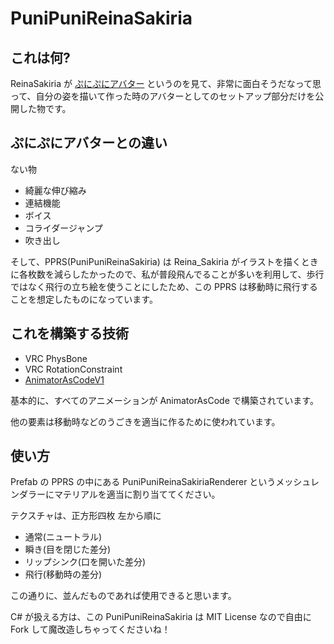 # PuniPuniReinaSakiria

## これは何?

ReinaSakiria が [ぷにぷにアバター](https://x.com/rio3dWorks/status/1885366571616657439) というのを見て、非常に面白そうだなって思って、自分の姿を描いて作った時のアバターとしてのセットアップ部分だけを公開した物です。

## ぷにぷにアバターとの違い

ない物

- 綺麗な伸び縮み
- 連結機能
- ボイス
- コライダージャンプ
- 吹き出し

そして、PPRS(PuniPuniReinaSakiria) は Reina_Sakiria がイラストを描くときに各枚数を減らしたかったので、私が普段飛んでることが多いを利用して、歩行ではなく飛行の立ち絵を使うことにしたため、この PPRS は移動時に飛行することを想定したものになっています。

## これを構築する技術

- VRC PhysBone
- VRC RotationConstraint
- [AnimatorAsCodeV1](https://github.com/hai-vr/av3-animator-as-code)

基本的に、すべてのアニメーションが AnimatorAsCode で構築されています。

他の要素は移動時などのうごきを適当に作るために使われています。

## 使い方

Prefab の PPRS の中にある PuniPuniReinaSakiriaRenderer というメッシュレンダラーにマテリアルを適当に割り当ててください。

テクスチャは、正方形四枚 左から順に

- 通常(ニュートラル)
- 瞬き(目を閉じた差分)
- リップシンク(口を開いた差分)
- 飛行(移動時の差分)

この通りに、並んだものであれば使用できると思います。

C# が扱える方は、この PuniPuniReinaSakiria は MIT License なので自由に Fork して魔改造しちゃってくださいね！
